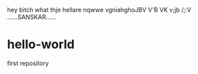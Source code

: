 hey bitch what thje hellare nqwwe vgniahghoJBV V'B VK v;jb /;:V ......SANSKAR......
# hello-world
first repository
